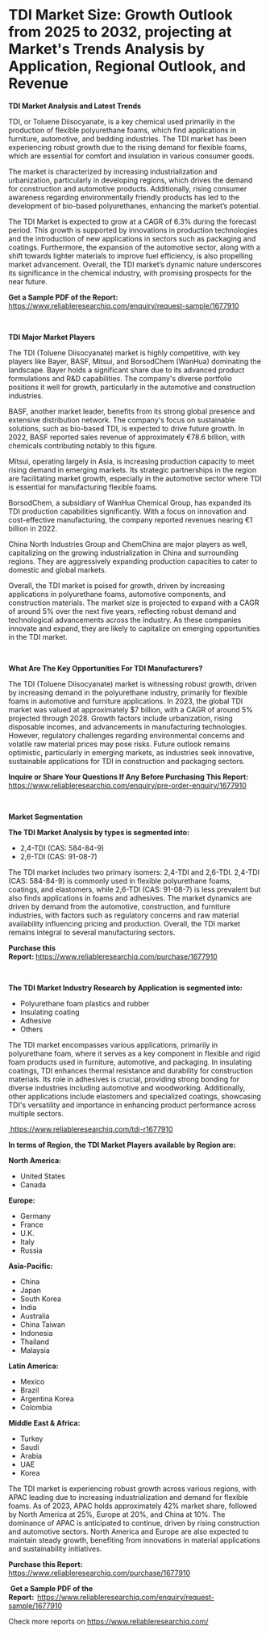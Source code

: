 <p><h1>TDI Market Size: Growth Outlook from 2025 to 2032, projecting at Market's Trends Analysis by Application, Regional Outlook, and Revenue</h1></p><p><strong>TDI Market Analysis and Latest Trends</strong></p>
<p><p>TDI, or Toluene Diisocyanate, is a key chemical used primarily in the production of flexible polyurethane foams, which find applications in furniture, automotive, and bedding industries. The TDI market has been experiencing robust growth due to the rising demand for flexible foams, which are essential for comfort and insulation in various consumer goods. </p><p>The market is characterized by increasing industrialization and urbanization, particularly in developing regions, which drives the demand for construction and automotive products. Additionally, rising consumer awareness regarding environmentally friendly products has led to the development of bio-based polyurethanes, enhancing the market’s potential. </p><p>The TDI Market is expected to grow at a CAGR of 6.3% during the forecast period. This growth is supported by innovations in production technologies and the introduction of new applications in sectors such as packaging and coatings. Furthermore, the expansion of the automotive sector, along with a shift towards lighter materials to improve fuel efficiency, is also propelling market advancement. Overall, the TDI market’s dynamic nature underscores its significance in the chemical industry, with promising prospects for the near future.</p></p>
<p><strong>Get a Sample PDF of the Report:&nbsp;</strong> <a href="https://www.reliableresearchiq.com/enquiry/request-sample/1677910?utm_campaign=3077&utm_medium=2&utm_source=Github&utm_content=ia&utm_term=25032025&utm_id=tdi">https://www.reliableresearchiq.com/enquiry/request-sample/1677910</a></p>
<p>&nbsp;</p>
<p><strong>TDI Major Market Players</strong></p>
<p><p>The TDI (Toluene Diisocyanate) market is highly competitive, with key players like Bayer, BASF, Mitsui, and BorsodChem (WanHua) dominating the landscape. Bayer holds a significant share due to its advanced product formulations and R&D capabilities. The company's diverse portfolio positions it well for growth, particularly in the automotive and construction industries.</p><p>BASF, another market leader, benefits from its strong global presence and extensive distribution network. The company's focus on sustainable solutions, such as bio-based TDI, is expected to drive future growth. In 2022, BASF reported sales revenue of approximately €78.6 billion, with chemicals contributing notably to this figure.</p><p>Mitsui, operating largely in Asia, is increasing production capacity to meet rising demand in emerging markets. Its strategic partnerships in the region are facilitating market growth, especially in the automotive sector where TDI is essential for manufacturing flexible foams.</p><p>BorsodChem, a subsidiary of WanHua Chemical Group, has expanded its TDI production capabilities significantly. With a focus on innovation and cost-effective manufacturing, the company reported revenues nearing €1 billion in 2022.</p><p>China North Industries Group and ChemChina are major players as well, capitalizing on the growing industrialization in China and surrounding regions. They are aggressively expanding production capacities to cater to domestic and global markets.</p><p>Overall, the TDI market is poised for growth, driven by increasing applications in polyurethane foams, automotive components, and construction materials. The market size is projected to expand with a CAGR of around 5% over the next five years, reflecting robust demand and technological advancements across the industry. As these companies innovate and expand, they are likely to capitalize on emerging opportunities in the TDI market.</p></p>
<p>&nbsp;</p>
<p><strong>What Are The Key Opportunities For TDI Manufacturers?</strong></p>
<p><p>The TDI (Toluene Diisocyanate) market is witnessing robust growth, driven by increasing demand in the polyurethane industry, primarily for flexible foams in automotive and furniture applications. In 2023, the global TDI market was valued at approximately $7 billion, with a CAGR of around 5% projected through 2028. Growth factors include urbanization, rising disposable incomes, and advancements in manufacturing technologies. However, regulatory challenges regarding environmental concerns and volatile raw material prices may pose risks. Future outlook remains optimistic, particularly in emerging markets, as industries seek innovative, sustainable applications for TDI in construction and packaging sectors.</p></p>
<p><strong>Inquire or Share Your Questions If Any Before Purchasing This Report:</strong> <a href="https://www.reliableresearchiq.com/enquiry/pre-order-enquiry/1677910?utm_campaign=3077&utm_medium=2&utm_source=Github&utm_content=ia&utm_term=25032025&utm_id=tdi">https://www.reliableresearchiq.com/enquiry/pre-order-enquiry/1677910</a></p>
<p>&nbsp;</p>
<p><strong>Market Segmentation</strong></p>
<p><strong>The TDI Market Analysis by types is segmented into:</strong></p>
<p><ul><li>2,4-TDI (CAS: 584-84-9)</li><li>2,6-TDI (CAS: 91-08-7)</li></ul></p>
<p><p>The TDI market includes two primary isomers: 2,4-TDI and 2,6-TDI. 2,4-TDI (CAS: 584-84-9) is commonly used in flexible polyurethane foams, coatings, and elastomers, while 2,6-TDI (CAS: 91-08-7) is less prevalent but also finds applications in foams and adhesives. The market dynamics are driven by demand from the automotive, construction, and furniture industries, with factors such as regulatory concerns and raw material availability influencing pricing and production. Overall, the TDI market remains integral to several manufacturing sectors.</p></p>
<p><strong>Purchase this Report:&nbsp;</strong><a href="https://www.reliableresearchiq.com/purchase/1677910?utm_campaign=3077&utm_medium=2&utm_source=Github&utm_content=ia&utm_term=25032025&utm_id=tdi">https://www.reliableresearchiq.com/purchase/1677910</a></p>
<p>&nbsp;</p>
<p><strong>The TDI Market Industry Research by Application is segmented into:</strong></p>
<p><ul><li>Polyurethane foam plastics and rubber</li><li>Insulating coating</li><li>Adhesive</li><li>Others</li></ul></p>
<p><p>The TDI market encompasses various applications, primarily in polyurethane foam, where it serves as a key component in flexible and rigid foam products used in furniture, automotive, and packaging. In insulating coatings, TDI enhances thermal resistance and durability for construction materials. Its role in adhesives is crucial, providing strong bonding for diverse industries including automotive and woodworking. Additionally, other applications include elastomers and specialized coatings, showcasing TDI's versatility and importance in enhancing product performance across multiple sectors.</p></p>
<p><a href="https://www.reliableresearchiq.com/tdi-r1677910?utm_campaign=3077&utm_medium=2&utm_source=Github&utm_content=ia&utm_term=25032025&utm_id=tdi">&nbsp;https://www.reliableresearchiq.com/tdi-r1677910</a></p>
<p><strong>In terms of Region, the TDI Market Players available by Region are:</strong></p>
<p>
    <p> <strong> North America: </strong>
        <ul>
            <li>United States</li>
            <li>Canada</li>
        </ul>
        </p> 
    <p> <strong> Europe: </strong>
        <ul>
            <li>Germany</li>
            <li>France</li>
            <li>U.K.</li>
            <li>Italy</li>
            <li>Russia</li>
        </ul>
        </p> 
    <p> <strong> Asia-Pacific: </strong>
        <ul>
            <li>China</li>
            <li>Japan</li>
            <li>South Korea</li>
            <li>India</li>
            <li>Australia</li>
            <li>China Taiwan</li>
            <li>Indonesia</li>
            <li>Thailand</li>
            <li>Malaysia</li>
        </ul>
        </p> 
    <p> <strong> Latin America: </strong>
        <ul>
            <li>Mexico</li>
            <li>Brazil</li>
            <li>Argentina Korea</li>
            <li>Colombia</li>
        </ul>
        </p> 
    <p> <strong> Middle East & Africa: </strong>
        <ul>
            <li>Turkey</li>
            <li>Saudi</li>
            <li>Arabia</li>
            <li>UAE</li>
            <li>Korea</li>
        </ul>
    </p>
    </p>
<p><p>The TDI market is experiencing robust growth across various regions, with APAC leading due to increasing industrialization and demand for flexible foams. As of 2023, APAC holds approximately 42% market share, followed by North America at 25%, Europe at 20%, and China at 10%. The dominance of APAC is anticipated to continue, driven by rising construction and automotive sectors. North America and Europe are also expected to maintain steady growth, benefiting from innovations in material applications and sustainability initiatives.</p></p>
<p><strong>Purchase this Report: </strong><a href="https://www.reliableresearchiq.com/purchase/1677910?utm_campaign=3077&utm_medium=2&utm_source=Github&utm_content=ia&utm_term=25032025&utm_id=tdi">https://www.reliableresearchiq.com/purchase/1677910</a></p>
<p>&nbsp;<strong>Get a Sample PDF of the Report:&nbsp;&nbsp;</strong><a href="https://www.reliableresearchiq.com/enquiry/request-sample/1677910?utm_campaign=3077&utm_medium=2&utm_source=Github&utm_content=ia&utm_term=25032025&utm_id=tdi">https://www.reliableresearchiq.com/enquiry/request-sample/1677910</a></p>
<p><strong></strong></p>
<p>Check more reports on <a href="https://www.reliableresearchiq.com/?utm_campaign=3077&utm_medium=2&utm_source=Github&utm_content=ia&utm_term=25032025&utm_id=tdi">https://www.reliableresearchiq.com/</a></p>